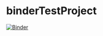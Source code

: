 # binderTestProject

[![Binder](https://mybinder.org/badge_logo.svg)](https://mybinder.org/v2/gh/wilsontom/binderTestProject/HEAD?labpath=rstudio)
